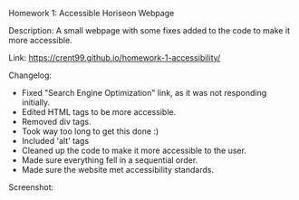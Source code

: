 Homework 1: Accessible Horiseon Webpage

Description: A small webpage with some fixes added to the code to make it more accessible.

Link: https://crent99.github.io/homework-1-accessibility/


Changelog:

- Fixed "Search Engine Optimization" link, as it was not responding initially.
- Edited HTML tags to be more accessible.
- Removed div tags.
- Took way too long to get this done :)
- Included 'alt' tags
- Cleaned up the code to make it more accessible to the user.
- Made sure everything fell in a sequential order.
- Made sure the website met accessibility standards.


Screenshot: 
